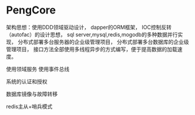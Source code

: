 # PengCore

架构思想：使用DDD领域驱动设计，
dapper的ORM框架，
IOC控制反转（autofac）的设计思想，
sql server,mysql,redis,mogodb的多种数据并行实现，
分布式部署多台服务器的企业级管理项目，
分布式部署多台数据库的企业级管理项目，
接口方法全部使用多线程异步的方式编写，便于提高数据的加载速度。

使用领域服务
使用事件总线

系统的认证和授权

数据库镜像与故障转移

redis主从+哨兵模式 




